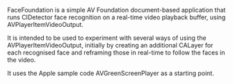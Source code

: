 FaceFoundation is a simple AV Foundation document-based application that runs CIDetector face recognition on a real-time video playback buffer, using AVPlayerItemVideoOutput.

It is intended to be used to experiment with several ways of using the AVPlayerItemVideoOutput, initially by creating an additional CALayer for each recognised face and reframing those in real-time to follow the faces in the video.

It uses the Apple sample code AVGreenScreenPlayer as a starting point.

